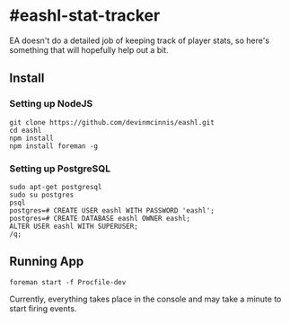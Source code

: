 #eashl-stat-tracker
=====

EA doesn't do a detailed job of keeping track of player stats, so here's something that will hopefully help out a bit.

## Install

### Setting up NodeJS

    git clone https://github.com/devinmcinnis/eashl.git
    cd eashl
    npm install
    npm install foreman -g

### Setting up PostgreSQL
    sudo apt-get postgresql
    sudo su postgres
    psql
    postgres=# CREATE USER eashl WITH PASSWORD 'eashl';
    postgres=# CREATE DATABASE eashl OWNER eashl;
    ALTER USER eashl WITH SUPERUSER;
    /q;

## Running App

    foreman start -f Procfile-dev

Currently, everything takes place in the console and may take a minute to start firing events.